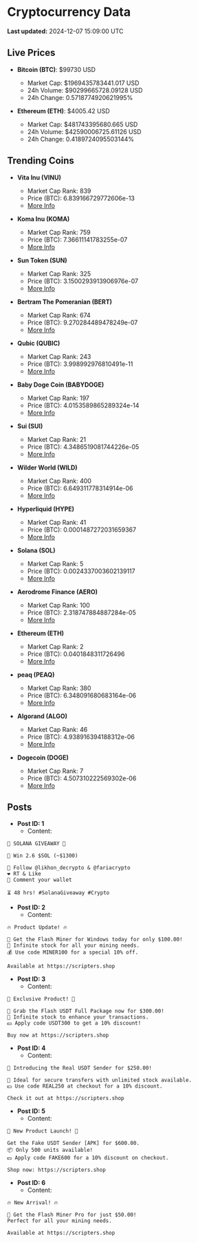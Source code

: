 # Cryptocurrency Data

**Last updated:** 2024-12-07 15:09:00 UTC

## Live Prices
- **Bitcoin (BTC)**: $99730 USD
  - Market Cap: $1969435783441.017 USD
  - 24h Volume: $90299665728.09128 USD
  - 24h Change: 0.5718774920621995%

- **Ethereum (ETH)**: $4005.42 USD
  - Market Cap: $481743395680.665 USD
  - 24h Volume: $42590006725.61126 USD
  - 24h Change: 0.4189724095503144%

## Trending Coins
- **Vita Inu (VINU)**
  - Market Cap Rank: 839
  - Price (BTC): 6.839166729772606e-13
  - [More Info](https://www.coingecko.com/en/coins/vita-inu)

- **Koma Inu (KOMA)**
  - Market Cap Rank: 759
  - Price (BTC): 7.36611141783255e-07
  - [More Info](https://www.coingecko.com/en/coins/koma-inu)

- **Sun Token (SUN)**
  - Market Cap Rank: 325
  - Price (BTC): 3.1500293913906976e-07
  - [More Info](https://www.coingecko.com/en/coins/sun-token)

- **Bertram The Pomeranian (BERT)**
  - Market Cap Rank: 674
  - Price (BTC): 9.270284489478249e-07
  - [More Info](https://www.coingecko.com/en/coins/bertram-the-pomeranian)

- **Qubic (QUBIC)**
  - Market Cap Rank: 243
  - Price (BTC): 3.998992976810491e-11
  - [More Info](https://www.coingecko.com/en/coins/qubic)

- **Baby Doge Coin (BABYDOGE)**
  - Market Cap Rank: 197
  - Price (BTC): 4.0153589865289324e-14
  - [More Info](https://www.coingecko.com/en/coins/baby-doge-coin)

- **Sui (SUI)**
  - Market Cap Rank: 21
  - Price (BTC): 4.3486519081744226e-05
  - [More Info](https://www.coingecko.com/en/coins/sui)

- **Wilder World (WILD)**
  - Market Cap Rank: 400
  - Price (BTC): 6.649311778314914e-06
  - [More Info](https://www.coingecko.com/en/coins/wilder-world)

- **Hyperliquid (HYPE)**
  - Market Cap Rank: 41
  - Price (BTC): 0.0001487272031659367
  - [More Info](https://www.coingecko.com/en/coins/hyperliquid)

- **Solana (SOL)**
  - Market Cap Rank: 5
  - Price (BTC): 0.0024337003602139117
  - [More Info](https://www.coingecko.com/en/coins/solana)

- **Aerodrome Finance (AERO)**
  - Market Cap Rank: 100
  - Price (BTC): 2.318747884887284e-05
  - [More Info](https://www.coingecko.com/en/coins/aerodrome-finance)

- **Ethereum (ETH)**
  - Market Cap Rank: 2
  - Price (BTC): 0.0401848311726496
  - [More Info](https://www.coingecko.com/en/coins/ethereum)

- **peaq (PEAQ)**
  - Market Cap Rank: 380
  - Price (BTC): 6.348091680683164e-06
  - [More Info](https://www.coingecko.com/en/coins/peaq)

- **Algorand (ALGO)**
  - Market Cap Rank: 46
  - Price (BTC): 4.938916394188312e-06
  - [More Info](https://www.coingecko.com/en/coins/algorand)

- **Dogecoin (DOGE)**
  - Market Cap Rank: 7
  - Price (BTC): 4.507310222569302e-06
  - [More Info](https://www.coingecko.com/en/coins/dogecoin)

## Posts
- **Post ID: 1**
  - Content:
```
🚀 SOLANA GIVEAWAY 🚀

🎁 Win 2.6 $SOL (~$1300)

🤝 Follow @likhon_decrypto & @fariacrypto
❤️ RT & Like
💬 Comment your wallet

⏳ 48 hrs! #SolanaGiveaway #Crypto
```

- **Post ID: 2**
  - Content:
```
🔥 Product Update! 🔥

🚀 Get the Flash Miner for Windows today for only $100.00!
🔋 Infinite stock for all your mining needs.
💰 Use code MINER100 for a special 10% off.

Available at https://scripters.shop
```

- **Post ID: 3**
  - Content:
```
🎁 Exclusive Product! 🎁

💸 Grab the Flash USDT Full Package now for $300.00!
🎉 Infinite stock to enhance your transactions.
💵 Apply code USDT300 to get a 10% discount!

Buy now at https://scripters.shop
```

- **Post ID: 4**
  - Content:
```
💎 Introducing the Real USDT Sender for $250.00!

💼 Ideal for secure transfers with unlimited stock available.
💵 Use code REAL250 at checkout for a 10% discount.

Check it out at https://scripters.shop
```

- **Post ID: 5**
  - Content:
```
🚀 New Product Launch! 🚀

Get the Fake USDT Sender [APK] for $600.00.
📦 Only 500 units available!
💵 Apply code FAKE600 for a 10% discount on checkout.

Shop now: https://scripters.shop
```

- **Post ID: 6**
  - Content:
```
🔥 New Arrival! 🔥

💸 Get the Flash Miner Pro for just $50.00!
Perfect for all your mining needs.

Available at https://scripters.shop
```

